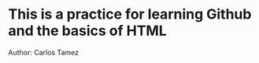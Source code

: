 <h1> 
This is a practice for learning Github and the basics of HTML
</h1>

<p> Author: Carlos Tamez </p> 
